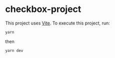 # checkbox-project

This project uses [Vite](https://vitejs.dev). To execute this project, run:

`yarn`

then

`yarn dev`
